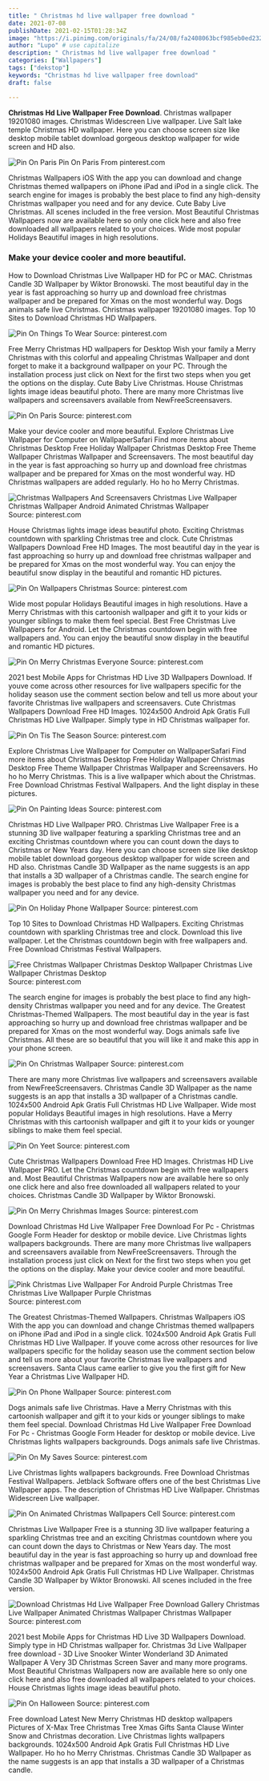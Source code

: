 ```yaml
---
title: " Christmas hd live wallpaper free download "
date: 2021-07-08
publishDate: 2021-02-15T01:28:34Z
image: "https://i.pinimg.com/originals/fa/24/08/fa2408063bcf985eb0ed232ce20c12d3.jpg"
author: "Lupo" # use capitalize
description: " Christmas hd live wallpaper free download "
categories: ["Wallpapers"]
tags: ["dekstop"]
keywords: "Christmas hd live wallpaper free download"
draft: false

---
```



**Christmas Hd Live Wallpaper Free Download**. Christmas wallpaper 19201080 images. Christmas Widescreen Live wallpaper. Live Salt lake temple Christmas HD wallpaper. Here you can choose screen size like desktop mobile tablet download gorgeous desktop wallpaper for wide screen and HD also.

![Pin On Paris](https://i.pinimg.com/originals/dd/90/eb/dd90ebb9c17a23489bf10e2a809bd297.jpg "Pin On Paris")
Pin On Paris From pinterest.com


Christmas Wallpapers iOS With the app you can download and change Christmas themed wallpapers on iPhone iPad and iPod in a single click. The search engine for images is probably the best place to find any high-density Christmas wallpaper you need and for any device. Cute Baby Live Christmas. All scenes included in the free version. Most Beautiful Christmas Wallpapers now are available here so only one click here and also free downloaded all wallpapers related to your choices. Wide most popular Holidays Beautiful images in high resolutions.

### Make your device cooler and more beautiful.

How to Download Christmas Live Wallpaper HD for PC or MAC. Christmas Candle 3D Wallpaper by Wiktor Bronowski. The most beautiful day in the year is fast approaching so hurry up and download free christmas wallpaper and be prepared for Xmas on the most wonderful way. Dogs animals safe live Christmas. Christmas wallpaper 19201080 images. Top 10 Sites to Download Christmas HD Wallpapers.


![Pin On Things To Wear](https://i.pinimg.com/originals/0c/f3/69/0cf36929916f483a92898c8207e09d84.jpg "Pin On Things To Wear")
Source: pinterest.com

Free Merry Christmas HD wallpapers for Desktop Wish your family a Merry Christmas with this colorful and appealing Christmas Wallpaper and dont forget to make it a background wallpaper on your PC. Through the installation process just click on Next for the first two steps when you get the options on the display. Cute Baby Live Christmas. House Christmas lights image ideas beautiful photo. There are many more Christmas live wallpapers and screensavers available from NewFreeScreensavers.

![Pin On Paris](https://i.pinimg.com/originals/dd/90/eb/dd90ebb9c17a23489bf10e2a809bd297.jpg "Pin On Paris")
Source: pinterest.com

Make your device cooler and more beautiful. Explore Christmas Live Wallpaper for Computer on WallpaperSafari Find more items about Christmas Desktop Free Holiday Wallpaper Christmas Desktop Free Theme Wallpaper Christmas Wallpaper and Screensavers. The most beautiful day in the year is fast approaching so hurry up and download free christmas wallpaper and be prepared for Xmas on the most wonderful way. HD Christmas wallpapers are added regularly. Ho ho ho Merry Christmas.

![Christmas Wallpapers And Screensavers Christmas Live Wallpaper Christmas Wallpaper Android Animated Christmas Wallpaper](https://i.pinimg.com/originals/f4/9f/9d/f49f9d17794c7b2f8da2af04e606541c.jpg "Christmas Wallpapers And Screensavers Christmas Live Wallpaper Christmas Wallpaper Android Animated Christmas Wallpaper")
Source: pinterest.com

House Christmas lights image ideas beautiful photo. Exciting Christmas countdown with sparkling Christmas tree and clock. Cute Christmas Wallpapers Download Free HD Images. The most beautiful day in the year is fast approaching so hurry up and download free christmas wallpaper and be prepared for Xmas on the most wonderful way. You can enjoy the beautiful snow display in the beautiful and romantic HD pictures.

![Pin On Wallpapers Christmas](https://i.pinimg.com/originals/e0/3f/89/e03f8960535b48e1a5218e7aff36fd68.jpg "Pin On Wallpapers Christmas")
Source: pinterest.com

Wide most popular Holidays Beautiful images in high resolutions. Have a Merry Christmas with this cartoonish wallpaper and gift it to your kids or younger siblings to make them feel special. Best Free Christmas Live Wallpapers for Android. Let the Christmas countdown begin with free wallpapers and. You can enjoy the beautiful snow display in the beautiful and romantic HD pictures.

![Pin On Merry Christmas Everyone](https://i.pinimg.com/originals/70/08/69/70086963e2c7fb2e8933ddbf329699f7.jpg "Pin On Merry Christmas Everyone")
Source: pinterest.com

2021 best Mobile Apps for Christmas HD Live 3D Wallpapers Download. If youve come across other resources for live wallpapers specific for the holiday season use the comment section below and tell us more about your favorite Christmas live wallpapers and screensavers. Cute Christmas Wallpapers Download Free HD Images. 1024x500 Android Apk Gratis Full Christmas HD Live Wallpaper. Simply type in HD Christmas wallpaper for.

![Pin On Tis The Season](https://i.pinimg.com/originals/9c/01/d7/9c01d7b01c0c65bfe7c988c3c770d3e7.jpg "Pin On Tis The Season")
Source: pinterest.com

Explore Christmas Live Wallpaper for Computer on WallpaperSafari Find more items about Christmas Desktop Free Holiday Wallpaper Christmas Desktop Free Theme Wallpaper Christmas Wallpaper and Screensavers. Ho ho ho Merry Christmas. This is a live wallpaper which about the Christmas. Free Download Christmas Festival Wallpapers. And the light display in these pictures.

![Pin On Painting Ideas](https://i.pinimg.com/600x315/3d/f6/f0/3df6f05e41185a45e13bffb2e0fe7bbb.jpg "Pin On Painting Ideas")
Source: pinterest.com

Christmas HD Live Wallpaper PRO. Christmas Live Wallpaper Free is a stunning 3D live wallpaper featuring a sparkling Christmas tree and an exciting Christmas countdown where you can count down the days to Christmas or New Years day. Here you can choose screen size like desktop mobile tablet download gorgeous desktop wallpaper for wide screen and HD also. Christmas Candle 3D Wallpaper as the name suggests is an app that installs a 3D wallpaper of a Christmas candle. The search engine for images is probably the best place to find any high-density Christmas wallpaper you need and for any device.

![Pin On Holiday Phone Wallpaper](https://i.pinimg.com/originals/00/75/b8/0075b85d22f8239c4cd64228a74d00ac.jpg "Pin On Holiday Phone Wallpaper")
Source: pinterest.com

Top 10 Sites to Download Christmas HD Wallpapers. Exciting Christmas countdown with sparkling Christmas tree and clock. Download this live wallpaper. Let the Christmas countdown begin with free wallpapers and. Free Download Christmas Festival Wallpapers.

![Free Christmas Wallpaper Christmas Desktop Wallpaper Christmas Live Wallpaper Christmas Desktop](https://i.pinimg.com/originals/48/9b/d7/489bd700ad231afc0dc4eb4ba1499b53.jpg "Free Christmas Wallpaper Christmas Desktop Wallpaper Christmas Live Wallpaper Christmas Desktop")
Source: pinterest.com

The search engine for images is probably the best place to find any high-density Christmas wallpaper you need and for any device. The Greatest Christmas-Themed Wallpapers. The most beautiful day in the year is fast approaching so hurry up and download free christmas wallpaper and be prepared for Xmas on the most wonderful way. Dogs animals safe live Christmas. All these are so beautiful that you will like it and make this app in your phone screen.

![Pin On Christmas Wallpaper](https://i.pinimg.com/736x/ea/d5/6a/ead56a4105de15c12bd77d8a1ea8fa20.jpg "Pin On Christmas Wallpaper")
Source: pinterest.com

There are many more Christmas live wallpapers and screensavers available from NewFreeScreensavers. Christmas Candle 3D Wallpaper as the name suggests is an app that installs a 3D wallpaper of a Christmas candle. 1024x500 Android Apk Gratis Full Christmas HD Live Wallpaper. Wide most popular Holidays Beautiful images in high resolutions. Have a Merry Christmas with this cartoonish wallpaper and gift it to your kids or younger siblings to make them feel special.

![Pin On Yeet](https://i.pinimg.com/originals/5d/1b/9a/5d1b9a0529dea9350d9b8a97dad5acf2.jpg "Pin On Yeet")
Source: pinterest.com

Cute Christmas Wallpapers Download Free HD Images. Christmas HD Live Wallpaper PRO. Let the Christmas countdown begin with free wallpapers and. Most Beautiful Christmas Wallpapers now are available here so only one click here and also free downloaded all wallpapers related to your choices. Christmas Candle 3D Wallpaper by Wiktor Bronowski.

![Pin On Merry Chrishmas Images](https://i.pinimg.com/originals/74/b8/9d/74b89d38a9b4b8eae6df1dfbae01a14e.jpg "Pin On Merry Chrishmas Images")
Source: pinterest.com

Download Christmas Hd Live Wallpaper Free Download For Pc - Christmas Google Form Header for desktop or mobile device. Live Christmas lights wallpapers backgrounds. There are many more Christmas live wallpapers and screensavers available from NewFreeScreensavers. Through the installation process just click on Next for the first two steps when you get the options on the display. Make your device cooler and more beautiful.

![Pink Christmas Live Wallpaper For Android Purple Christmas Tree Christmas Live Wallpaper Purple Christmas](https://i.pinimg.com/originals/0c/c7/1c/0cc71c352825d227dcb9416ca13d8d43.jpg "Pink Christmas Live Wallpaper For Android Purple Christmas Tree Christmas Live Wallpaper Purple Christmas")
Source: pinterest.com

The Greatest Christmas-Themed Wallpapers. Christmas Wallpapers iOS With the app you can download and change Christmas themed wallpapers on iPhone iPad and iPod in a single click. 1024x500 Android Apk Gratis Full Christmas HD Live Wallpaper. If youve come across other resources for live wallpapers specific for the holiday season use the comment section below and tell us more about your favorite Christmas live wallpapers and screensavers. Santa Claus came earlier to give you the first gift for New Year a Christmas Live Wallpaper HD.

![Pin On Phone Wallpaper](https://i.pinimg.com/originals/bf/a5/e6/bfa5e6ba00576c6736df6977d9497b98.jpg "Pin On Phone Wallpaper")
Source: pinterest.com

Dogs animals safe live Christmas. Have a Merry Christmas with this cartoonish wallpaper and gift it to your kids or younger siblings to make them feel special. Download Christmas Hd Live Wallpaper Free Download For Pc - Christmas Google Form Header for desktop or mobile device. Live Christmas lights wallpapers backgrounds. Dogs animals safe live Christmas.

![Pin On My Saves](https://i.pinimg.com/originals/10/63/a6/1063a6bdab6c7f284243359812a18112.gif "Pin On My Saves")
Source: pinterest.com

Live Christmas lights wallpapers backgrounds. Free Download Christmas Festival Wallpapers. Jetblack Software offers one of the best Christmas Live Wallpaper apps. The description of Christmas HD Live Wallpaper. Christmas Widescreen Live wallpaper.

![Pin On Animated Christmas Wallpapers Cell](https://i.pinimg.com/originals/68/a0/b9/68a0b98251f00c878c231c14b3a8b5fa.jpg "Pin On Animated Christmas Wallpapers Cell")
Source: pinterest.com

Christmas Live Wallpaper Free is a stunning 3D live wallpaper featuring a sparkling Christmas tree and an exciting Christmas countdown where you can count down the days to Christmas or New Years day. The most beautiful day in the year is fast approaching so hurry up and download free christmas wallpaper and be prepared for Xmas on the most wonderful way. 1024x500 Android Apk Gratis Full Christmas HD Live Wallpaper. Christmas Candle 3D Wallpaper by Wiktor Bronowski. All scenes included in the free version.

![Download Christmas Hd Live Wallpaper Free Download Gallery Christmas Live Wallpaper Animated Christmas Wallpaper Christmas Wallpaper](https://i.pinimg.com/originals/bc/e6/f5/bce6f5a2c171f3dfbe772711dcfe7187.jpg "Download Christmas Hd Live Wallpaper Free Download Gallery Christmas Live Wallpaper Animated Christmas Wallpaper Christmas Wallpaper")
Source: pinterest.com

2021 best Mobile Apps for Christmas HD Live 3D Wallpapers Download. Simply type in HD Christmas wallpaper for. Christmas 3d Live Wallpaper free download - 3D Live Snooker Winter Wonderland 3D Animated Wallpaper A Very 3D Christmas Screen Saver and many more programs. Most Beautiful Christmas Wallpapers now are available here so only one click here and also free downloaded all wallpapers related to your choices. House Christmas lights image ideas beautiful photo.

![Pin On Halloween](https://i.pinimg.com/originals/fa/24/08/fa2408063bcf985eb0ed232ce20c12d3.jpg "Pin On Halloween")
Source: pinterest.com

Free download Latest New Merry Christmas HD desktop wallpapers Pictures of X-Max Tree Christmas Tree Xmas Gifts Santa Clause Winter Snow and Christmas decoration. Live Christmas lights wallpapers backgrounds. 1024x500 Android Apk Gratis Full Christmas HD Live Wallpaper. Ho ho ho Merry Christmas. Christmas Candle 3D Wallpaper as the name suggests is an app that installs a 3D wallpaper of a Christmas candle.

